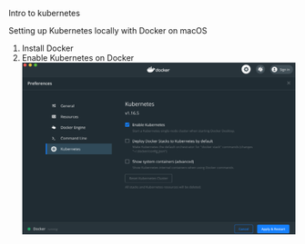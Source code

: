 Intro to kubernetes

Setting up Kubernetes locally with Docker on macOS

1. Install Docker
2. Enable Kubernetes on Docker
   ![Enable k8s on Docker](./enable_kubernetes_on_docker.png)
